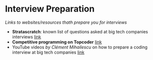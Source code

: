 # Interview Preparation
*Links to websites/resources thath prepare you for interviews*

- **Stratascratch**: known list of questions asked at big tech companies interviews [link](https://www.stratascratch.com/)
- **Competitive programming on Topcoder** [link](https://www.topcoder.com/thrive/tracks?track=Competitive%20Programming)
- YouTube videos *by Clément Mihailescu* on how to prepare a coding interview at big tech companies [link](https://www.youtube.com/channel/UCaO6VoaYJv4kS-TQO_M-N_g)

